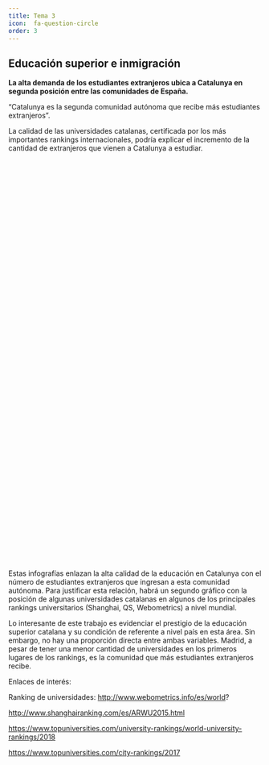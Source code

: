 ```yaml
---
title: Tema 3
icon:  fa-question-circle
order: 3
---
```


## Educación superior e inmigración

**La alta demanda de los estudiantes extranjeros ubica a Catalunya en segunda posición entre las comunidades de España.**

“Catalunya es la segunda comunidad autónoma que recibe más estudiantes extranjeros”.


La calidad de las universidades catalanas, certificada por los más importantes rankings internacionales, podría explicar el incremento de la cantidad de extranjeros que vienen a Catalunya a estudiar. 


<iframe id="datawrapper-chart-p78ah" src="//https://datawrapper.dwcdn.net/p78ah/2/" scrolling="no" frameborder="0" allowtransparency="true" style="width: 0; min-width: 100% !important;" height="400"></iframe><script type="text/javascript">if("undefined"==typeof window.datawrapper)window.datawrapper={};window.datawrapper["p78ah"]={},window.datawrapper["p78ah/2"].embedDeltas={"100":573,"200":478,"300":417,"400":400,"500":400,"700":400,"800":383,"900":383,"1000":383},window.datawrapper["p78ah"].iframe=document.getElementById("datawrapper-chart-p78ah"),window.datawrapper["p78ah"].iframe.style.height=window.datawrapper["p78ah"].embedDeltas[Math.min(1e3,Math.max(100*Math.floor(window.datawrapper["p78ah"].iframe.offsetWidth/100),100))]+"px",window.addEventListener("message",function(a){if("undefined"!=typeof a.data["datawrapper-height"])for(var b in a.data["datawrapper-height"])if("p78ah"==b)window.datawrapper["p78ah"].iframe.style.height=a.data["datawrapper-height"][b]+"px"});</script>


<iframe id="datawrapper-chart-p78ah" src="//https://datawrapper.dwcdn.net/HYliU/1/" scrolling="no" frameborder="0" allowtransparency="true" style="width: 0; min-width: 100% !important;" height="400"></iframe><script type="text/javascript">if("undefined"==typeof window.datawrapper)window.datawrapper={};window.datawrapper["HYliU"]={},window.datawrapper["HYliU/1"].embedDeltas={"100":573,"200":478,"300":417,"400":400,"500":400,"700":400,"800":383,"900":383,"1000":383},window.datawrapper["HYliU"].iframe=document.getElementById("datawrapper-chart-HYliU"),window.datawrapper["HYliU"].iframe.style.height=window.datawrapper["HYliU"].embedDeltas[Math.min(1e3,Math.max(100*Math.floor(window.datawrapper["HYliU"].iframe.offsetWidth/100),100))]+"px",window.addEventListener("message",function(a){if("undefined"!=typeof a.data["datawrapper-height"])for(var b in a.data["datawrapper-height"])if("HYliU"==b)window.datawrapper["HYliU"].iframe.style.height=a.data["datawrapper-height"][b]+"px"});</script>


Estas infografías enlazan la alta calidad de la educación en Catalunya con el número de estudiantes extranjeros que ingresan a esta comunidad autónoma. Para justificar esta relación, habrá un segundo gráfico con la posición de algunas universidades catalanas en algunos de los principales rankings universitarios (Shanghai, QS, Webometrics) a nivel mundial.


Lo interesante de este trabajo es evidenciar el prestigio de la educación superior catalana y su condición de referente a nivel país en esta área. Sin embargo, no hay una proporción directa entre ambas variables. Madrid, a pesar de tener una menor cantidad de universidades en los primeros lugares de los rankings, es la comunidad que más estudiantes extranjeros recibe.








Enlaces de interés:

Ranking de universidades: 
http://www.webometrics.info/es/world?

http://www.shanghairanking.com/es/ARWU2015.html

https://www.topuniversities.com/university-rankings/world-university-rankings/2018

https://www.topuniversities.com/city-rankings/2017
